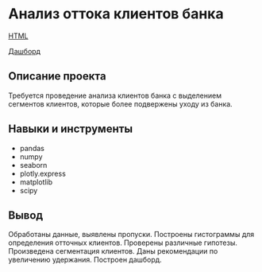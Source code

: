 # Анализ оттока клиентов банка
[HTML](https://disk.yandex.ru/d/mW373EkoNzMQ-g)

[Дашборд](https://public.tableau.com/app/profile/ilya.getman/viz/_16895228845150/Dashboard1?publish=yes)
## Описание проекта

Требуется проведение анализа клиентов банка с выделением сегментов клиентов, которые более подвержены уходу из банка.

## Навыки и инструменты

- pandas
- numpy
- seaborn
- plotly.express
- matplotlib
- scipy

## Вывод

Обработаны данные, выявлены пропуски. 
Построены гистограммы для определения отточных клиентов. 
Проверены различные гипотезы. 
Произведена сегментация клиентов. 
Даны рекомендации по увеличению удержания.
Построен дашборд.


